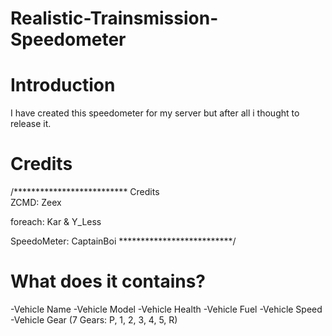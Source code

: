 # Realistic-Trainsmission-Speedometer

# Introduction
I have created this speedometer for my server but after all i thought to release it.

# Credits
/************************** 
            Credits  
   ZCMD: Zeex
  
   foreach: Kar & Y_Less
  
   SpeedoMeter: CaptainBoi
 **************************/
 
# What does it contains?
-Vehicle Name
-Vehicle Model
-Vehicle Health
-Vehicle Fuel
-Vehicle Speed
-Vehicle Gear (7 Gears: P, 1, 2, 3, 4, 5, R)
